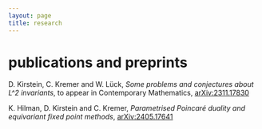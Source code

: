 ```yaml
---
layout: page
title: research
---
```

# publications and preprints

D. Kirstein, C. Kremer and W. Lück, *Some problems and conjectures about L^2 invariants*, to appear in Contemporary Mathematics, [arXiv:2311.17830](https://arxiv.org/abs/2311.17830)

K. Hilman, D. Kirstein and C. Kremer, *Parametrised Poincaré duality and equivariant fixed point methods*, [arXiv:2405.17641](https://arxiv.org/abs/2405.17641)
